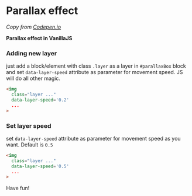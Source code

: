 # Parallax effect
_Copy from [Codepen.io](https://codepen.io/karasev/pen/OgZwdr)_

**Parallax effect in VanillaJS**

### Adding new layer

just add a block/element with class `.layer` as a layer in `#parallaxBox` block and set `data-layer-speed` attribute as parameter for movement speed. JS will do all other magic.

```html
<img
  class="layer ..."
  data-layer-speed='0.2'
  ...
>
```

### Set layer speed

set `data-layer-speed` attribute as parameter for movement speed as you want. Default is `0.5`

```html
<img
  class="layer ..."
  data-layer-speed='0.5'
  ...
>
```

Have fun!
